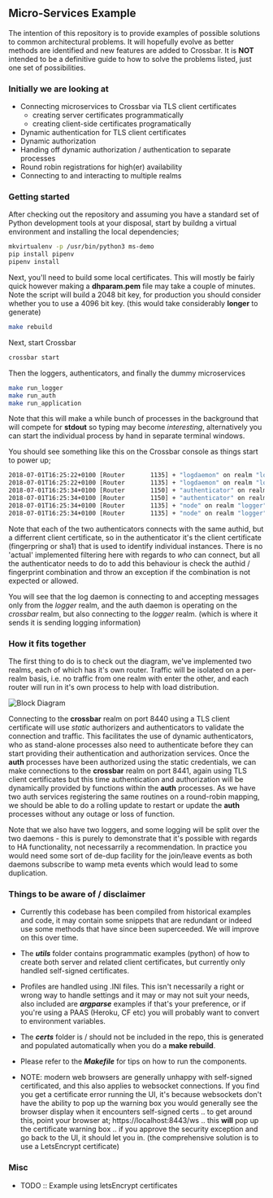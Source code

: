 ## Micro-Services Example

The intention of this repository is to provide examples of possible solutions to common
architectural problems. It will hopefully evolve as better methods are identified and new
features are added to Crossbar. It is **NOT** intended to be a definitive guide to how to
solve the problems listed, just one set of possibilities.

### Initially we are looking at

- Connecting microservices to Crossbar via TLS client certificates
  - creating server certificates programmatically
  - creating client-side certificates programatically
- Dynamic authentication for TLS client certificates
- Dynamic authorization
- Handing off dynamic authorization / authentication to separate processes
- Round robin registrations for high(er) availability
- Connecting to and interacting to multiple realms

### Getting started
After checking out the repository and assuming you have a standard set of Python development tools at your disposal, start by buildng a virtual environment and installing the local dependencies;

```bash
mkvirtualenv -p /usr/bin/python3 ms-demo
pip install pipenv
pipenv install
```

Next, you'll need to build some local certificates. This will mostly be fairly quick however making a **dhparam.pem** file may take a couple of minutes. Note the script will build a 2048 bit key, for production you should consider whether you to use a 4096 bit key. (this would take considerably **longer** to generate)

```bash 
make rebuild
```

Next, start Crossbar

```bash
crossbar start
```

Then the loggers, authenticators, and finally the dummy microservices

```bash
make run_logger
make run_auth
make run_application
```

Note that this will make a while bunch of processes in the background that will compete for **stdout** so typing may become *interesting*, alternatively you can start the individual process by hand in separate terminal windows.

You should see something like this on the Crossbar console as things start to power up;

```bash
2018-07-01T16:25:22+0100 [Router       1135] + "logdaemon" on realm "logger" CN="log1" COMPANY="XBR" SHA="96:CD:67:CF:05:9B:3A:3C:83:F2:DA:4F:F3:72:E0:2F:E3:68:3D:05"
2018-07-01T16:25:22+0100 [Router       1135] + "logdaemon" on realm "logger" CN="log2" COMPANY="XBR" SHA="D6:5E:86:50:F8:99:50:A8:0D:E7:F0:4D:1C:F0:73:AB:1F:BD:E0:65"
2018-07-01T16:25:34+0100 [Router       1150] + "authenticator" on realm "crossbar" CN="auth1" COMPANY="XBR" SHA="3C:A1:4A:2F:13:01:DA:63:BF:21:87:18:74:F2:BB:BE:4E:AF:DB:24"
2018-07-01T16:25:34+0100 [Router       1150] + "authenticator" on realm "crossbar" CN="auth2" COMPANY="XBR" SHA="C3:F8:DF:53:28:3A:AE:BD:A2:D0:FE:45:22:68:F1:AE:91:E7:55:2E"
2018-07-01T16:25:34+0100 [Router       1135] + "node" on realm "logger" CN="auth1" COMPANY="XBR" SHA="3C:A1:4A:2F:13:01:DA:63:BF:21:87:18:74:F2:BB:BE:4E:AF:DB:24"
2018-07-01T16:25:34+0100 [Router       1135] + "node" on realm "logger" CN="auth2" COMPANY="XBR" SHA="C3:F8:DF:53:28:3A:AE:BD:A2:D0:FE:45:22:68:F1:AE:91:E7:55:2E"
```

Note that each of the two authenticators connects with the same authid, but a differrent client certificate, so in the authenticator it's the client certificate (fingerpring or sha1) that is used to identify individual instances. There is no 'actual' implemented filtering here with regards to *who* can connect, but all the authenticator needs to do to add this behaviour is check the authid / fingerprint combination and throw an exception if the combination is not expected or allowed.

You will see that the log daemon is connecting to and accepting messages only from the *logger* realm, and the auth daemon is operating on the *crossbar* realm, but also connecting to the *logger* realm. (which is where it sends it is sending logging information)

### How it fits together

The first thing to do is to check out the diagram, we've implemented two realms, each of which has it's own router. Traffic will be isolated on a per-realm basis, i.e. no traffic from one realm with enter the other, and each router will run in it's own process to help with load distribution.

![Block Diagram](docs/images/example_block_diagram.png)

Connecting to the **crossbar** realm on port 8440 using a TLS client certificate will use *static* authorizers and authenticators to validate the connection and traffic. This  facilitates the use of dynamic authenticators, who as stand-alone processes also need to authenticate before they can start providing their authentication and authorization services. Once the **auth** processes have been authorized using the static credentials, we can make connections to the **crossbar** realm on port 8441, again using TLS client certificates but this time authentication and authorization will be dynamically provided by functions within the **auth** processes. As we have two auth services registering the same routines on a round-robin mapping, we should be able to do a rolling update to restart or update the **auth** processes without any outage or loss of function.

Note that we also have two loggers, and some logging will be split over the two daemons - this is purely to demonstrate that it's possible with regards to HA functionality, not necessarrily a recommendation. In practice you would need some sort of de-dup facility for the join/leave events as both daemons subscribe to wamp meta events which would lead to some duplication.

### Things to be aware of / disclaimer

- Currently this codebase has been compiled from historical examples and code, it may contain some snippets that are redundant or indeed use some methods that have since been superceeded. We will improve on this over time.

- The ***utils*** folder contains programmatic examples (python) of how to create both server and related client certificates, but currently only handled self-signed certificates.

- Profiles are handled using .INI files. This isn't necessarily a right or wrong way to handle settings and it may or may not suit your needs, also included are ***argparse*** examples if that's your preference, or if you're using a PAAS (Heroku, CF etc) you will probably want to convert to environment variables.

- The ***certs*** folder is / should not be included in the repo, this is generated and populated automatically when you do a **make rebuild**.

- Please refer to the ***Makefile*** for tips on how to run the components.

- NOTE: modern web browsers are generally unhappy with self-signed certificated, and this also applies to websocket connections. If you find you get a certificate error running the UI, it's because websockets don't have the ability to pop up the warning box you would generally see the browser display when it encounters self-signed certs .. to get around this, point your browser at; https://localhost:8443/ws .. this **will** pop up the certificate warning box .. if you approve the security exception and go back to the UI, it should let you in. (the comprehensive solution is to use a LetsEncrypt certificate)

### Misc

- TODO :: Example using letsEncrypt certificates
